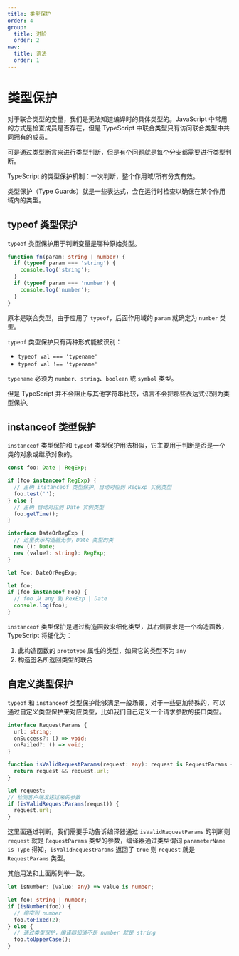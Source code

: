 ```yaml
---
title: 类型保护
order: 4
group:
  title: 进阶
  order: 2
nav:
  title: 语法
  order: 1
---
```


# 类型保护

对于联合类型的变量，我们是无法知道编译时的具体类型的。JavaScript 中常用的方式是检查成员是否存在，但是 TypeScript 中联合类型只有访问联合类型中共同拥有的成员。

可是通过类型断言来进行类型判断，但是有个问题就是每个分支都需要进行类型判断。

TypeScript 的类型保护机制：一次判断，整个作用域/所有分支有效。

类型保护（Type Guards）就是一些表达式，会在运行时检查以确保在某个作用域内的类型。

## typeof 类型保护

`typeof` 类型保护用于判断变量是哪种原始类型。

```ts
function fn(param: string | number) {
  if (typeof param === 'string') {
    console.log('string');
  }
  if (typeof param === 'number') {
    console.log('number');
  }
}
```

原本是联合类型，由于应用了 `typeof`，后面作用域的 `param` 就确定为 `number` 类型。

`typeof` 类型保护只有两种形式能被识别：

- `typeof val === 'typename'`
- `typeof val !== 'typename'`

`typename` 必须为 `number`、`string`、`boolean` 或 `symbol` 类型。

但是 TypeScript 并不会阻止与其他字符串比较，语言不会把那些表达式识别为类型保护。

## instanceof 类型保护

`instanceof` 类型保护和 `typeof` 类型保护用法相似，它主要用于判断是否是一个类的对象或继承对象的。

```ts
const foo: Date | RegExp;

if (foo instanceof RegExp) {
  // 正确 instanceof 类型保护，自动对应到 RegExp 实例类型
  foo.test('');
} else {
  // 正确 自动对应到 Date 实例类型
  foo.getTime();
}
```

```ts
interface DateOrRegExp {
  // 这里表示构造器无参，Date 类型的类
  new (): Date;
  new (value?: string): RegExp;
}

let Foo: DateOrRegExp;

let foo;
if (foo instanceof Foo) {
  // foo 从 any 到 RexExp | Date
  console.log(foo);
}
```

`instanceof` 类型保护是通过构造函数来细化类型，其右侧要求是一个构造函数，TypeScript 将细化为：

1. 此构造函数的 `prototype` 属性的类型，如果它的类型不为 `any`
2. 构造签名所返回类型的联合

## 自定义类型保护

`typeof` 和 `instanceof` 类型保护能够满足一般场景，对于一些更加特殊的，可以通过自定义类型保护来对应类型，比如我们自己定义一个请求参数的接口类型。

```ts
interface RequestParams {
  url: string;
  onSuccess?: () => void;
  onFailed?: () => void;
}

function isValidRequestParams(request: any): request is RequestParams {
  return request && request.url;
}

let request;
// 检测客户端发送过来的参数
if (isValidRequestParams(requst)) {
  request.url;
}
```

这里面通过判断，我们需要手动告诉编译器通过 `isValidRequestParams` 的判断则 `request` 就是 `RequestParams` 类型的参数，编译器通过类型谓词 `parameterName is Type` 得知，`isValidRequestParams` 返回了 `true` 则 `request` 就是 `RequestParams` 类型。

其他用法和上面所列举一致。

```ts
let isNumber: (value: any) => value is number;

let foo: string | number;
if (isNumber(foo)) {
  // 缩窄到 number
  foo.toFixed(2);
} else {
  // 通过类型保护，编译器知道不是 number 就是 string
  foo.toUpperCase();
}
```
